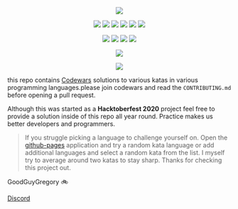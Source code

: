  

<p align="center">
<img src="https://capsule-render.vercel.app/api?type=rect&color=gradient&height=200&section=header&text=Codewars_Katas&fontSize=70&fontAlignY=60" /> 

</p>

<p align="center">
<img src="https://img.shields.io/badge/language-Python-blue?style=for-the-badge">
<img src="https://img.shields.io/badge/language-Javascript-blue?style=for-the-badge">
 <img src="https://img.shields.io/badge/language-Kotlin-blue?style=for-the-badge">
<img src="https://img.shields.io/badge/language-C++-blue?style=for-the-badge">
<img src="https://img.shields.io/badge/language-Java-blue?style=for-the-badge">
<img src="https://img.shields.io/badge/language-Php-blue?style=for-the-badge">
 </p>
<p align="center">
<img src="https://img.shields.io/github/issues-raw/GoodGuyGregory/Codewars_katas?style=for-the-badge" >
<img src="https://img.shields.io/github/issues-closed-raw/GoodGuyGregory/Codewars_katas?style=for-the-badge" >
<img src="https://img.shields.io/github/issues-pr-raw/GoodGuyGregory/Codewars_katas?style=for-the-badge" >
<img src="https://img.shields.io/github/issues-pr-closed-raw/GoodGuyGregory/Codewars_katas?style=for-the-badge" >
</p>
<p align="center">
<img src="https://img.shields.io/github/hacktoberfest/2020/GoodGuyGregory/Codewars_katas?style=for-the-badge">
</p>
<p align="center">
<img src="https://img.shields.io/github/contributors/GoodGuyGregory/Codewars_katas?style=for-the-badge">
</p>


this repo contains [Codewars](https://www.codewars.com/) solutions to various katas in various programming languages.please join codewars and read the `CONTRIBUTING.md` before opening a pull request. 

Although this was started as a **Hacktoberfest 2020** project feel free to provide a solution inside of this repo all year round. Practice makes us better developers and programmers.

>If you struggle picking a language to challenge yourself on. Open the [github-pages](https://goodguygregory.github.io/codewars_katas/) application and try a random kata language or add additional languages and select a random kata from the list. I myself try to average around two katas to stay sharp. Thanks for checking this project out.
>
 GoodGuyGregory :bike:
 
 [Discord](https://discord.gg/Y5h3jvk6)






